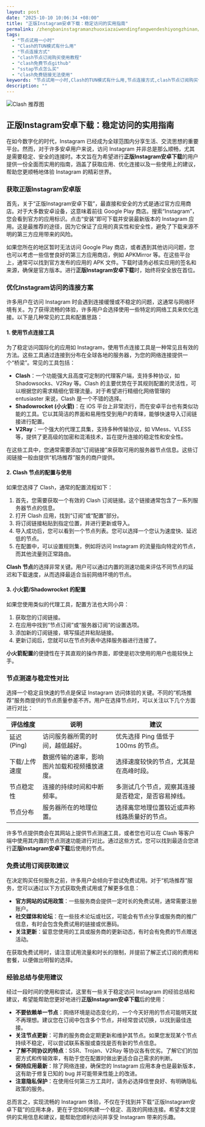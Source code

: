 ```yaml
---
layout: post
date: "2025-10-10 10:06:34 +08:00"
title: "正版Instagram安卓下载：稳定访问的实用指南"
permalink: /zhengbaninstagramanzhuoxiazaiwendingfangwendeshiyongzhinan/
tags:
  - "节点试用一小时"
  - "Clash的TUN模式有什么用"
  - "节点连接方式"
  - "clash节点订阅购买使用教程"
  - "clash免费节点github"
  - "sstap节点怎么买"
  - "clash免费链接无法使用"
keywords: "节点试用一小时,Clash的TUN模式有什么用,节点连接方式,clash节点订阅购买使用教程,clash免费节点github,sstap节点怎么买,clash免费链接无法使用"
description: ""
---
```


![Clash 推荐图](https://clashjd.github.io/assets/img/付费机场订阅.png)

## 正版Instagram安卓下载：稳定访问的实用指南


<p>在如今数字化的时代，Instagram 已经成为全球范围内分享生活、交流思想的重要平台。然而，对于许多安卓用户来说，访问 Instagram 并非总是那么顺畅，尤其是需要稳定、安全的连接时。本文旨在为希望进行<strong>正版Instagram安卓下载</strong>的用户提供一份全面而实用的指南，涵盖了获取应用、优化连接以及一些使用上的建议，帮助您更顺畅地体验 Instagram 的精彩世界。</p>

<h3>获取正版Instagram安卓版</h3>

<p>首先，关于“正版Instagram安卓下载”，最直接和安全的方式是通过官方应用商店。对于大多数安卓设备，这意味着前往 Google Play 商店。搜索“Instagram”，您会看到官方的应用标识。点击“安装”即可下载并安装最新版本的 Instagram 应用。这是最推荐的途径，因为它保证了应用的真实性和安全性，避免了下载来源不明的第三方应用带来的风险。</p>

<p>如果您所在的地区暂时无法访问 Google Play 商店，或者遇到其他访问问题，您也可以考虑一些信誉良好的第三方应用商店，例如 APKMirror 等。在这些平台上，通常可以找到官方发布的应用的 APK 文件。下载时请务必核实应用的签名和来源，确保是官方版本。进行<strong>正版Instagram安卓下载</strong>时，始终将安全放在首位。</p>

<h3>优化Instagram访问的连接方案</h3>

<p>许多用户在访问 Instagram 时会遇到连接缓慢或不稳定的问题，这通常与网络环境有关。为了获得流畅的体验，许多用户会选择使用一些特定的网络工具来优化连接。以下是几种常见的工具和配置思路：</p>

<h4>1. 使用节点连接工具</h4>

<p>为了稳定访问国际化的应用如 Instagram，使用节点连接工具是一种常见且有效的方法。这些工具通过连接到分布在全球各地的服务器，为您的网络连接提供一个“桥梁”。常见的工具包括：</p>

<ul>
    <li><strong>Clash</strong>：一个功能强大且高度可定制的代理客户端，支持多种协议，如 Shadowsocks、V2Ray 等。Clash 的主要优势在于其规则配置的灵活性，可以根据您的需求精细化管理流量。对于希望进行精细化网络管理的 entusiaster 来说，Clash 是一个不错的选择。</li>
    <li><strong>Shadowrocket (小火箭)</strong>：在 iOS 平台上非常流行，而在安卓平台也有类似功能的工具。它以其简洁的界面和易用性受到用户的青睐，能够快速导入订阅链接进行配置。</li>
    <li><strong>V2Ray</strong>：一个强大的代理工具集，支持多种传输协议，如 VMess、VLESS 等，提供了更高级的加密和混淆技术，旨在提升连接的稳定性和安全性。</li>
</ul>

<p>在这些工具中，您通常需要添加“订阅链接”来获取可用的服务器节点信息。这些订阅链接一般由提供“机场推荐”服务的商户提供。</p>

<h4>2. Clash 节点的配置与使用</h4>

<p>如果您选择了 Clash，通常的配置流程如下：</p>
<ol>
    <li>首先，您需要获取一个有效的 Clash 订阅链接。这个链接通常包含了一系列服务器节点的信息。</li>
    <li>打开 Clash 应用，找到“订阅”或“配置”部分。</li>
    <li>将订阅链接粘贴到指定位置，并进行更新或导入。</li>
    <li>导入成功后，您可以看到一个节点列表。您可以选择一个您认为速度快、延迟低的节点。</li>
    <li>在配置中，可以设置规则集，例如将访问 Instagram 的流量指向特定的节点，而其他流量则正常路由。</li>
</ol>
<p><strong>Clash 节点</strong>的选择非常关键。用户可以通过内置的测速功能来评估不同节点的延迟和下载速度，从而选择最适合当前网络环境的节点。</p>

<h4>3. 小火箭/Shadowrocket 的配置</h4>

<p>如果您使用类似的代理工具，配置方法也大同小异：</p>
<ol>
    <li>获取您的订阅链接。</li>
    <li>在应用中找到“节点订阅”或“服务器订阅”的设置选项。</li>
    <li>添加新的订阅链接，填写描述并粘贴链接。</li>
    <li>更新订阅后，您就可以在节点列表中选择服务器进行连接了。</li>
</ol>
<p><strong>小火箭配置</strong>的便捷性在于其直观的操作界面，即使是初次使用的用户也能较快上手。</p>

<h3>节点测速与稳定性对比</h3>

<p>选择一个稳定且快速的节点是保证 Instagram 访问体验的关键。不同的“机场推荐”服务商提供的节点质量参差不齐。用户在选择节点时，可以关注以下几个方面进行对比：</p>

<table>
    <thead>
        <tr>
            <th>评估维度</th>
            <th>说明</th>
            <th>建议</th>
        </tr>
    </thead>
    <tbody>
        <tr>
            <td>延迟 (Ping)</td>
            <td>访问服务器所需的时间，越低越好。</td>
            <td>优先选择 Ping 值低于 100ms 的节点。</td>
        </tr>
        <tr>
            <td>下载/上传速度</td>
            <td>数据传输的速率，影响图片加载和视频播放速度。</td>
            <td>选择速度较快的节点，尤其是在高峰时段。</td>
        </tr>
        <tr>
            <td>节点稳定性</td>
            <td>连接的持续时间和中断频率。</td>
            <td>多测试几个节点，观察其连接是否稳定，是否容易掉线。</td>
        </tr>
        <tr>
            <td>节点分布</td>
            <td>服务器所在的地理位置。</td>
            <td>选择离您地理位置较近或声称线路质量好的节点。</td>
        </tr>
    </tbody>
</table>

<p>许多节点提供商会在其网站上提供节点测速工具，或者您也可以在 Clash 等客户端中使用其内置的节点测速功能进行对比。通过这些方式，您可以找到最适合您进行<strong>正版Instagram安卓下载</strong>后使用的节点。</p>

<h3>免费试用订阅获取建议</h3>

<p>在决定购买任何服务之前，许多用户会倾向于尝试免费试用。对于“机场推荐”服务，您可以通过以下方式获取免费试用或了解更多信息：</p>

<ul>
    <li><strong>官方网站的试用政策</strong>：一些服务商会提供一定时长的免费试用，通常需要注册账户。</li>
    <li><strong>社交媒体和论坛</strong>：在一些技术论坛或社区，可能会有节点分享或服务商的推广信息，有时会包含免费试用的链接或优惠码。</li>
    <li><strong>关注更新</strong>：留意您使用的工具或服务商的更新动态，有时会有免费的节点赠送活动。</li>
</ul>

<p>在获取免费试用时，请注意试用流量和时长的限制，并提前了解正式订阅的费用和套餐，以便做出明智的选择。</p>

<h3>经验总结与使用建议</h3>

<p>经过一段时间的使用和尝试，这里有一些关于稳定访问 Instagram 的经验总结和建议，希望能帮助您更好地进行<strong>正版Instagram安卓下载</strong>后的使用：</p>

<ul>
    <li><strong>不要依赖单一节点</strong>：网络环境是动态变化的，一个今天好用的节点可能明天就不再理想。建议您在订阅中包含多个节点，并经常尝试切换，以找到最佳连接。</li>
    <li><strong>关注节点更新</strong>：可靠的服务商会定期更新和维护其节点。如果您发现某个节点持续不稳定，可以尝试联系客服或查找是否有新的节点信息。</li>
    <li><strong>了解不同协议的特点</strong>：SSR、Trojan、V2Ray 等协议各有优劣。了解它们的加密方式和传输效率，有助于您在配置时做出更适合自己需求的判断。</li>
    <li><strong>保持应用最新</strong>：除了网络连接，确保您的 Instagram 应用本身也是最新版本，这有助于修复已知的 bug 并可能带来性能上的改进。</li>
    <li><strong>注意隐私保护</strong>：在使用任何第三方工具时，请务必选择信誉良好、有明确隐私政策的服务。</li>
</ul>

<p>总而言之，实现流畅的 Instagram 体验，不仅在于找到并下载“正版Instagram安卓下载”的应用本身，更在于您如何构建一个稳定、高效的网络连接。希望本文提供的实用信息和建议，能帮助您顺利访问并享受 Instagram 带来的乐趣。</p>